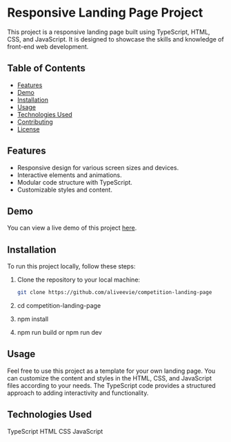 # Responsive Landing Page Project

This project is a responsive landing page built using TypeScript, HTML, CSS, and JavaScript. It is designed to showcase the skills and knowledge of front-end web development.


## Table of Contents

- [Features](#features)
- [Demo](#demo)
- [Installation](#installation)
- [Usage](#usage)
- [Technologies Used](#technologies-used)
- [Contributing](#contributing)
- [License](#license)

## Features

- Responsive design for various screen sizes and devices.
- Interactive elements and animations.
- Modular code structure with TypeScript.
- Customizable styles and content.

## Demo

You can view a live demo of this project [here](#).

## Installation

To run this project locally, follow these steps:

1. Clone the repository to your local machine:

   ```bash
   git clone https://github.com/aliveevie/competition-landing-page

2. cd competition-landing-page
3. npm install
4. npm run build or npm run dev

## Usage
Feel free to use this project as a template for your own landing page. You can customize the content and styles in the HTML, CSS, and JavaScript files according to your needs. The TypeScript code provides a structured approach to adding interactivity and functionality.

## Technologies Used
TypeScript
HTML
CSS
JavaScript

